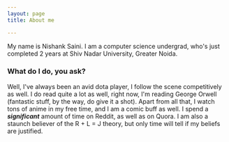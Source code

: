 ```yaml
---
layout: page
title: About me

---
```


My name is Nishank Saini. I am a computer science undergrad, who's just completed 2 years at Shiv Nadar University, Greater Noida. 


### What do I do, you ask?

Well, I've always been an avid dota player, I follow the scene competitively as well. I do read quite a lot as well, right now, I'm reading George Orwell (fantastic stuff, by the way, do give it a shot). Apart from all that, I watch tons of anime in my free time, and I am a comic buff as well. I spend a ***significant*** amount of time on Reddit, as well as on Quora. 
I am also a staunch believer of the R + L = J theory, but only time will tell if my beliefs are justified.
